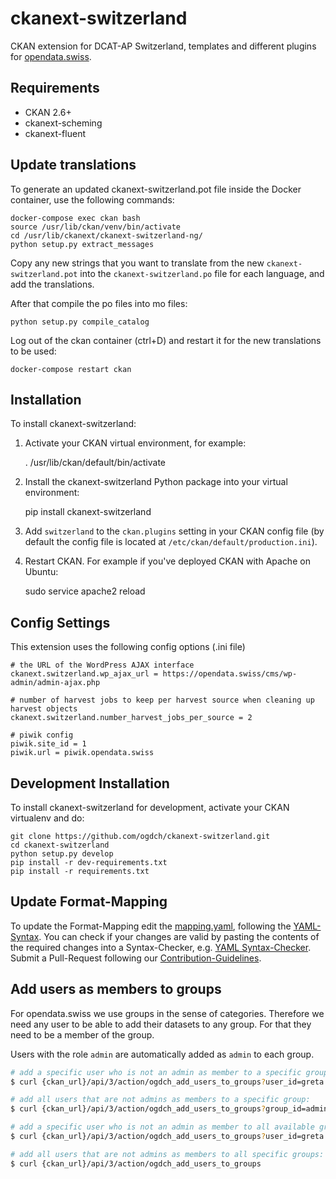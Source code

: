 ckanext-switzerland
===================

CKAN extension for DCAT-AP Switzerland, templates and different plugins for [opendata.swiss](https://opendata.swiss).

## Requirements

- CKAN 2.6+
- ckanext-scheming
- ckanext-fluent

## Update translations

To generate an updated ckanext-switzerland.pot file inside the Docker 
container, use the following commands:

    docker-compose exec ckan bash
    source /usr/lib/ckan/venv/bin/activate
    cd /usr/lib/ckanext/ckanext-switzerland-ng/
    python setup.py extract_messages

Copy any new strings that you want to translate from the new
`ckanext-switzerland.pot` into the `ckanext-switzerland.po` file for each
language, and add the translations.

After that compile the po files into mo files:

    python setup.py compile_catalog

Log out of the ckan container (ctrl+D) and restart it for the new translations
to be used:

    docker-compose restart ckan

## Installation

To install ckanext-switzerland:

1. Activate your CKAN virtual environment, for example:

     . /usr/lib/ckan/default/bin/activate

2. Install the ckanext-switzerland Python package into your virtual environment:

     pip install ckanext-switzerland

3. Add ``switzerland`` to the ``ckan.plugins`` setting in your CKAN
   config file (by default the config file is located at
   ``/etc/ckan/default/production.ini``).

4. Restart CKAN. For example if you've deployed CKAN with Apache on Ubuntu:

     sudo service apache2 reload

## Config Settings

This extension uses the following config options (.ini file)

    # the URL of the WordPress AJAX interface
    ckanext.switzerland.wp_ajax_url = https://opendata.swiss/cms/wp-admin/admin-ajax.php

    # number of harvest jobs to keep per harvest source when cleaning up harvest objects   
    ckanext.switzerland.number_harvest_jobs_per_source = 2

    # piwik config
    piwik.site_id = 1
    piwik.url = piwik.opendata.swiss

## Development Installation

To install ckanext-switzerland for development, activate your CKAN virtualenv and
do:

    git clone https://github.com/ogdch/ckanext-switzerland.git
    cd ckanext-switzerland
    python setup.py develop
    pip install -r dev-requirements.txt
    pip install -r requirements.txt

## Update Format-Mapping

To update the Format-Mapping edit the [mapping.yaml](/ckanext/switzerland/mapping.yaml), following the [YAML-Syntax](http://docs.ansible.com/ansible/latest/YAMLSyntax.html). You can check if your changes are valid by pasting the contents of the required changes into a Syntax-Checker, e.g. [YAML Syntax-Checker](http://www.yamllint.com/).
Submit a Pull-Request following our [Contribution-Guidelines](CONTRIBUTING.md).

## Add users as members to groups

For opendata.swiss we use groups in the sense of categories. Therefore we need any user to be able to add their datasets to any group. For that they need to be a member of the group.

Users with the role `admin` are automatically added as `admin` to each group.

```bash
# add a specific user who is not an admin as member to a specific group:
$ curl {ckan_url}/api/3/action/ogdch_add_users_to_groups?user_id=greta.mayer&user_id=administration

# add all users that are not admins as members to a specific group:
$ curl {ckan_url}/api/3/action/ogdch_add_users_to_groups?group_id=administration

# add a specific user who is not an admin as member to all available groups:
$ curl {ckan_url}/api/3/action/ogdch_add_users_to_groups?user_id=greta.mayer

# add all users that are not admins as members to all specific groups:
$ curl {ckan_url}/api/3/action/ogdch_add_users_to_groups
```
